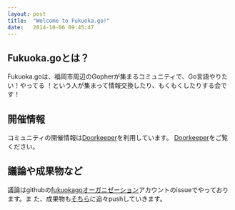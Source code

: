 ```yaml
---
layout: post
title:  "Welcome to Fukuoka.go!"
date:   2014-10-06 09:45:47
---
```


Fukuoka.goとは？
----------------

Fukuoka.goは、福岡市周辺のGopherが集まるコミュニティで、Go言語やりたい！やってる
！という人が集まって情報交換したり、もくもくしたりする会です！

開催情報
--------

コミュニティの開催情報は[Doorkeeper][doorkeeper]を利用しています。
[Doorkeeper][doorkeeper]をご覧ください。

[doorkeeper]: http://fukuokago.doorkeeper.jp/

議論や成果物など
----------------

議論はgithubの[fukuokagoオーガニゼーション][github]アカウントのissueでやっております。ま
た、成果物も[そちら][github]に追々pushしていきます。

[github]: https://github.com/fukuokago
